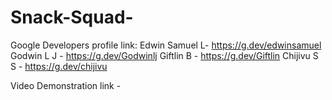 # Snack-Squad-

Google Developers profile link:
   Edwin Samuel L- https://g.dev/edwinsamuel
   Godwin L J - https://g.dev/Godwinlj
   Giftlin B - https://g.dev/Giftlin
   Chijivu S S - https://g.dev/chijivu

Video Demonstration link -
